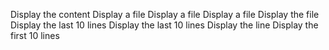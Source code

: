 Display the content
Display a file
Display a file
Display a file
Display the file
Display the last 10 lines
Display the last 10 lines
Display the line
Display the first 10 lines
